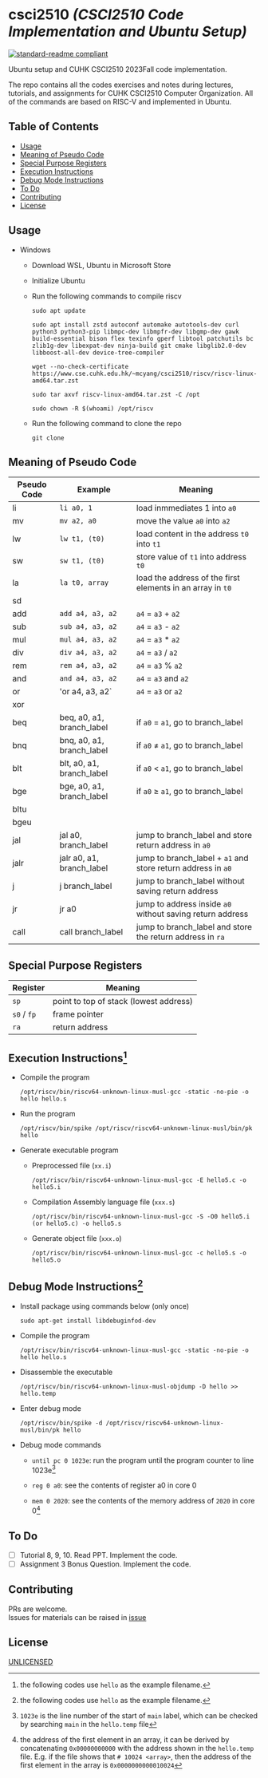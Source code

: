 # csci2510 _(CSCI2510 Code Implementation and Ubuntu Setup)_

[![standard-readme compliant](https://img.shields.io/badge/readme%20style-standard-brightgreen.svg?style=flat-square)](https://github.com/RichardLitt/standard-readme)  

Ubuntu setup and CUHK CSCI2510 2023Fall code implementation.  
  
The repo contains all the codes exercises and notes during lectures, tutorials, and assignments for CUHK CSCI2510 Computer Organization. All of the commands are based on RISC-V and implemented in Ubuntu. 

## Table of Contents
- [Usage](#usage)
- [Meaning of Pseudo Code](#meaning-of-pseudo-code)
- [Special Purpose Registers](#special-purpose-registers)
- [Execution Instructions](#execution-instructions1)
- [Debug Mode Instructions](#debug-mode-instructions1)
- [To Do](#to-do)
- [Contributing](#contributing)
- [License](#license)

## Usage

- Windows
    - Download WSL, Ubuntu in Microsoft Store  
    - Initialize Ubuntu
    - Run the following commands to compile riscv   

        ```shell
        sudo apt update

        sudo apt install zstd autoconf automake autotools-dev curl python3 python3-pip libmpc-dev libmpfr-dev libgmp-dev gawk build-essential bison flex texinfo gperf libtool patchutils bc zlib1g-dev libexpat-dev ninja-build git cmake libglib2.0-dev libboost-all-dev device-tree-compiler

        wget --no-check-certificate https://www.cse.cuhk.edu.hk/~mcyang/csci2510/riscv/riscv-linux-amd64.tar.zst

        sudo tar axvf riscv-linux-amd64.tar.zst -C /opt

        sudo chown -R $(whoami) /opt/riscv
        ```
    - Run the following command to clone the repo
        ```shell
        git clone 
        ```

## Meaning of Pseudo Code

| Pseudo Code | Example                   | Meaning                                                      |
|-------------|---------------------------|--------------------------------------------------------------|
| li          | `li a0, 1`                | load inmmediates 1 into `a0`                                 |
| mv          | `mv a2, a0`               | move the value `a0` into `a2`                                |
| lw          | `lw t1, (t0)`             | load content in the address `t0` into `t1`                   |
| sw          | `sw t1, (t0)`             | store value of `t1` into address `t0`                        |
| la          | `la t0, array`            | load the address of the first elements in an array in `t0`      |
| sd          |                           |                                                              |
| add         | `add a4, a3, a2`          | `a4` = `a3` + `a2`                                           |
| sub         | `sub a4, a3, a2`          | `a4` = `a3` - `a2`                                           |
| mul         | `mul a4, a3, a2`          | `a4` = `a3` * `a2`                                           |
| div         | `div a4, a3, a2`          | `a4` = `a3` / `a2`                                           |
| rem         | `rem a4, a3, a2`          | `a4` = `a3` % `a2`                                           |
| and         | `and a4, a3, a2`          | `a4` = `a3` and  `a2`                                        |
| or          | 'or a4, a3, a2`           | `a4` = `a3` or  `a2`                                         |
| xor         |                           |                                                              |
| beq         | beq, a0, a1, branch_label | if `a0` = `a1`, go to branch_label                           |
| bnq         | bnq, a0, a1, branch_label | if `a0` $\ne$ `a1`, go to branch_label                       |
| blt         | blt, a0, a1, branch_label | if `a0` < `a1`, go to branch_label                           |
| bge         | bge, a0, a1, branch_label | if `a0` $\ge$ `a1`, go to branch_label                       |
| bltu        |                           |                                                              |
| bgeu        |                           |                                                              |
| jal         | jal a0, branch_label      | jump to branch_label and store return address in `a0`        |
| jalr        | jalr a0, a1, branch_label | jump to branch_label + `a1` and store return address in `a0` |
| j           | j branch_label            | jump to branch_label without saving return address           |
| jr          | jr a0                     | jump to address inside `a0` without saving return address    |
| call        | call branch_label         | jump to branch_label and store the return address in `ra`    |



## Special Purpose Registers  

| Register    | Meaning                                |
|-------------|----------------------------------------|
| `sp`        | point to top of stack (lowest address) |
| `s0` / `fp` | frame pointer                          |
| `ra`        | return address                         |


## Execution Instructions[^1]

- Compile the program  

    ```Shell
    /opt/riscv/bin/riscv64-unknown-linux-musl-gcc -static -no-pie -o hello hello.s
    ```

- Run the program  

    ```Shell
    /opt/riscv/bin/spike /opt/riscv/riscv64-unknown-linux-musl/bin/pk hello
    ```

- Generate executable program

    - Preprocessed file (`xx.i`) 

        ```
        /opt/riscv/bin/riscv64-unknown-linux-musl-gcc -E hello5.c -o hello5.i
        ```
    
    - Compilation Assembly language file (`xxx.s`)

        ```
        /opt/riscv/bin/riscv64-unknown-linux-musl-gcc -S -O0 hello5.i (or hello5.c) -o hello5.s
        ```
    
    - Generate object file (`xxx.o`)
    
        ```
        /opt/riscv/bin/riscv64-unknown-linux-musl-gcc -c hello5.s -o hello5.o
        ```

## Debug Mode Instructions[^1]

[^1]: the following codes use `hello` as the example filename. 

- Install package using commands below (only once)  

    ```
    sudo apt-get install libdebuginfod-dev
    ```

- Compile the program  

    ```Shell
    /opt/riscv/bin/riscv64-unknown-linux-musl-gcc -static -no-pie -o hello hello.s
    ```

- Disassemble the executable

    ```Shell
    /opt/riscv/bin/riscv64-unknown-linux-musl-objdump -D hello >> hello.temp
    ```

- Enter debug mode  

    ```Shell
    /opt/riscv/bin/spike -d /opt/riscv/riscv64-unknown-linux-musl/bin/pk hello
    ```

- Debug mode commands
    
    - `until pc 0 1023e`: run the program until the program counter to line 1023e[^2]

    [^2]: `1023e` is the line number of the start of `main` label, which can be checked by searching `main` in the `hello.temp` file   
    
    - `reg 0 a0`: see the contents of register a0 in core 0  

    - `mem 0 2020`: see the contents of the memory address of `2020` in core 0[^3]  

[^3]: the address of the first element in an array, it can be derived by concatenating `0x00000000000` with the address shown in the `hello.temp` file. E.g. if the file shows that `# 10024 <array>`, then the address of the first element in the array is `0x0000000000010024`  
  
## To Do

- [ ] Tutorial 8, 9, 10. Read PPT. Implement the code. 
- [ ] Assignment 3 Bonus Question. Implement the code. 

## Contributing  

PRs are welcome.  
Issues for materials can be raised in [issue]()

## License
[UNLICENSED]()
